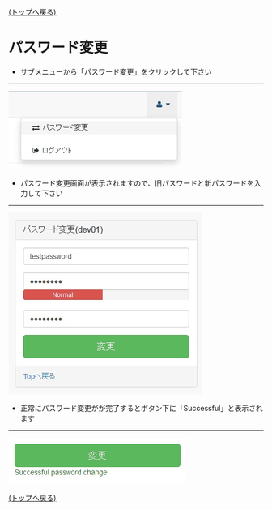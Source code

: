 [(トップへ戻る)](https://github.com/solctatg/FAQService_Manual)
#  パスワード変更
- サブメニューから「パスワード変更」をクリックして下さい

------------------------------------
![1](../img/password/password_01.jpg)

- パスワード変更画面が表示されますので、旧パスワードと新パスワードを入力して下さい

------------------------------------
![2](../img/password/password_02.jpg)

- 正常にパスワード変更がが完了するとボタン下に「Successful」と表示されます

------------------------------------
![3](../img/password/password_03.jpg)

[(トップへ戻る)](https://github.com/solctatg/FAQService_Manual)